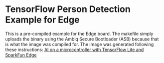 # TensorFlow Person Detection Example for Edge
This is a pre-compiled example for the Edge board. The makefile simply uploads the binary using the Ambiq Secure Bootloader (ASB) because that is what the image was compiled for. The image was generated following these instructions: [AI on a microcontroller with TensorFlow Lite and SparkFun Edge](https://codelabs.developers.google.com/codelabs/sparkfun-tensorflow/#0)